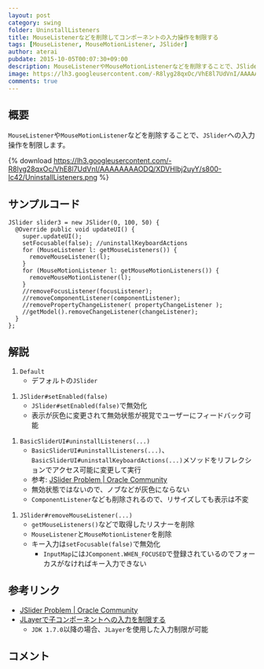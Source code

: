 ```yaml
---
layout: post
category: swing
folder: UninstallListeners
title: MouseListenerなどを削除してコンポーネントの入力操作を制限する
tags: [MouseListener, MouseMotionListener, JSlider]
author: aterai
pubdate: 2015-10-05T00:07:30+09:00
description: MouseListenerやMouseMotionListenerなどを削除することで、JSliderへの入力操作を制限します。
image: https://lh3.googleusercontent.com/-R8lyg28qxOc/VhE8l7UdVnI/AAAAAAAAODQ/XDVHIbj2uyY/s800-Ic42/UninstallListeners.png
comments: true
---
```

## 概要
`MouseListener`や`MouseMotionListener`などを削除することで、`JSlider`への入力操作を制限します。

{% download https://lh3.googleusercontent.com/-R8lyg28qxOc/VhE8l7UdVnI/AAAAAAAAODQ/XDVHIbj2uyY/s800-Ic42/UninstallListeners.png %}

## サンプルコード
<pre class="prettyprint"><code>JSlider slider3 = new JSlider(0, 100, 50) {
  @Override public void updateUI() {
    super.updateUI();
    setFocusable(false); //uninstallKeyboardActions
    for (MouseListener l: getMouseListeners()) {
      removeMouseListener(l);
    }
    for (MouseMotionListener l: getMouseMotionListeners()) {
      removeMouseMotionListener(l);
    }
    //removeFocusListener(focusListener);
    //removeComponentListener(componentListener);
    //removePropertyChangeListener( propertyChangeListener );
    //getModel().removeChangeListener(changeListener);
  }
};
</code></pre>

## 解説
1. `Default`
    - デフォルトの`JSlider`

<!-- dummy comment line for breaking list -->
1. `JSlider#setEnabled(false)`
    - `JSlider#setEnabled(false)`で無効化
    - 表示が灰色に変更されて無効状態が視覚でユーザーにフィードバック可能

<!-- dummy comment line for breaking list -->
1. `BasicSliderUI#uninstallListeners(...)`
    - `BasicSliderUI#uninstallListeners(...)`、`BasicSliderUI#uninstallKeyboardActions(...)`メソッドをリフレクションでアクセス可能に変更して実行
    - 参考: [JSlider Problem | Oracle Community](https://community.oracle.com/threads/1360123)
    - 無効状態ではないので、ノブなどが灰色にならない
    - `ComponentListener`なども削除されるので、リサイズしても表示は不変

<!-- dummy comment line for breaking list -->
1. `JSlider#removeMouseListener(...)`
    - `getMouseListeners()`などで取得したリスナーを削除
    - `MouseListener`と`MouseMotionListener`を削除
    - キー入力は`setFocusable(false)`で無効化
        - `InputMap`には`JComponent.WHEN_FOCUSED`で登録されているのでフォーカスがなければキー入力できない

<!-- dummy comment line for breaking list -->

## 参考リンク
- [JSlider Problem | Oracle Community](https://community.oracle.com/threads/1360123)
- [JLayerで子コンポーネントへの入力を制限する](https://ateraimemo.com/Swing/PopupMenuBlockLayer.html)
    - `JDK 1.7.0`以降の場合、`JLayer`を使用した入力制限が可能

<!-- dummy comment line for breaking list -->

## コメント
